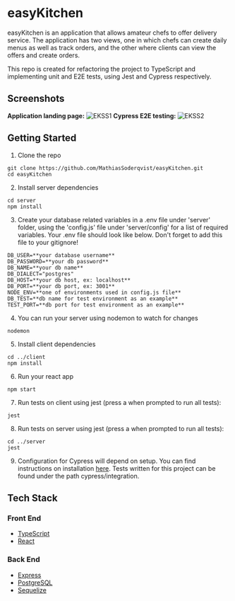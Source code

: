 # easyKitchen

easyKitchen is an application that allows amateur chefs to offer delivery service. The application has two views, one in which chefs can create daily menus as well as track orders, and the other where clients can view the offers and create orders.

This repo is created for refactoring the project to TypeScript and implementing unit and E2E tests, using Jest and Cypress respectively.

## Screenshots
**Application landing page:**
![EKSS1](https://user-images.githubusercontent.com/65975591/113591587-5e549780-9634-11eb-8ddd-87adb63b25bc.png)
**Cypress E2E testing:**
![EKSS2](https://user-images.githubusercontent.com/65975591/113592517-901a2e00-9635-11eb-9e28-eca693e7224c.png)

## Getting Started

1. Clone the repo
```
git clone https://github.com/MathiasSoderqvist/easyKitchen.git
cd easyKitchen
```

2. Install server dependencies
```
cd server
npm install
```
3. Create your database related variables in a .env file under 'server' folder, using the 'config.js' file under 'server/config' for a list of required variables. Your .env file should look like below. Don't forget to add this file to your gitignore!
  ```
DB_USER=**your database username**
DB_PASSWORD=**your db password**
DB_NAME=**your db name**
DB_DIALECT="postgres"
DB_HOST=**your db host, ex: localhost**
DB_PORT=**your db port, ex: 3001**
NODE_ENV=**one of environments used in config.js file**
DB_TEST=**db name for test environment as an example**
TEST_PORT=**db port for test environment as an example**
  ```
4. You can run your server using nodemon to watch for changes
```
nodemon
```

5. Install client dependencies
```
cd ../client
npm install
```
6. Run your react app
```
npm start
```
7. Run tests on client using jest (press a when prompted to run all tests):
```
jest
```
8. Run tests on server using jest (press a when prompted to run all tests):
```
cd ../server
jest
```
9. Configuration for Cypress will depend on setup. You can find instructions on installation [here](https://docs.cypress.io/guides/getting-started/installing-cypress). Tests written for this project can be found under the path cypress/integration.

## Tech Stack
### Front End
- [TypeScript](https://www.typescriptlang.org/)
- [React](https://reactjs.org/)

### Back End
- [Express](http://expressjs.com/)
- [PostgreSQL](https://www.postgresql.org/)
- [Sequelize](https://sequelize.org/)


